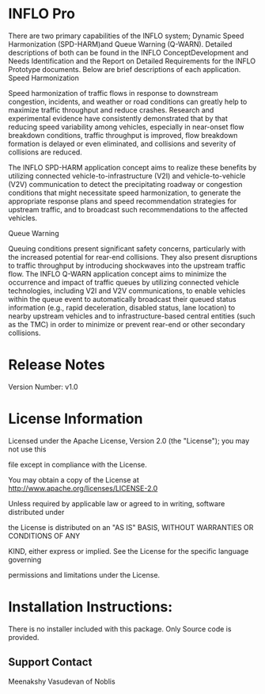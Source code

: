 # INFLO Pro
There are two primary capabilities of the INFLO system; Dynamic Speed Harmonization (SPD-HARM)and Queue Warning (Q-WARN). Detailed descriptions of both can be found in the INFLO ConceptDevelopment and Needs Identification and the Report on Detailed Requirements for the INFLO Prototype documents. Below are brief descriptions of each application.
Speed Harmonization

Speed harmonization of traffic flows in response to downstream congestion, incidents, and weather or road conditions can greatly help to maximize traffic throughput and reduce crashes. Research and experimental evidence have consistently demonstrated that by that reducing speed variability among vehicles, especially in near-onset flow breakdown conditions, traffic throughput is improved, flow breakdown formation is delayed or even eliminated, and collisions and severity of collisions are reduced.

The INFLO SPD-HARM application concept aims to realize these benefits by utilizing connected
vehicle-to-infrastructure (V2I) and vehicle-to-vehicle (V2V) communication to detect the precipitating roadway or congestion conditions that might necessitate speed harmonization, to generate the appropriate response plans and speed recommendation strategies for upstream traffic, and to broadcast such recommendations to the affected vehicles.

Queue Warning

Queuing conditions present significant safety concerns, particularly with the increased potential for rear-end collisions. They also present disruptions to traffic throughput by introducing shockwaves into the upstream traffic flow. The INFLO Q-WARN application concept aims to minimize the occurrence and impact of traffic queues by utilizing connected vehicle technologies, including V2I and V2V communications, to enable vehicles within the queue event to automatically broadcast their queued status information (e.g., rapid deceleration, disabled status, lane location) to nearby upstream vehicles and to infrastructure-based central entities (such as the TMC) in order to minimize or prevent rear-end or other secondary collisions.

# Release Notes
Version Number: v1.0 

# License Information
Licensed under the Apache License, Version 2.0 (the "License"); you may not use this

file except in compliance with the License.

You may obtain a copy of the License at http://www.apache.org/licenses/LICENSE-2.0

Unless required by applicable law or agreed to in writing, software distributed under

the License is distributed on an "AS IS" BASIS, WITHOUT WARRANTIES OR CONDITIONS OF ANY

KIND, either express or implied. See the License for the specific language governing

permissions and limitations under the License.


# Installation Instructions:
There is no installer included with this package. Only Source code is provided.

Support Contact
------------------------------------
Meenakshy Vasudevan of Noblis